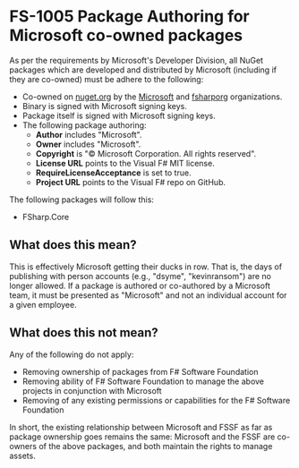 # FS-1005 Package Authoring for Microsoft co-owned packages

As per the requirements by Microsoft's Developer Division, all NuGet packages which are developed and distributed by Microsoft (including if they are co-owned) must be adhere to the following:

* Co-owned on [nuget.org](https://www.nuget.org/) by the [Microsoft](https://www.nuget.org/profiles/microsoft) and [fsharporg](https://www.nuget.org/profiles/fsharporg) organizations.
* Binary is signed with Microsoft signing keys.
* Package itself is signed with Microsoft signing keys.
* The following package authoring:
    * **Author** includes "Microsoft".
    * **Owner** includes "Microsoft".
    * **Copyright** is "© Microsoft Corporation. All rights reserved".
    * **License URL** points to the Visual F# MIT license.
    * **RequireLicenseAcceptance** is set to true.
    * **Project URL** points to the Visual F# repo on GitHub.

The following packages will follow this:

* FSharp.Core

## What does this mean?

This is effectively Microsoft getting their ducks in row. That is, the days of publishing with person accounts (e.g., "dsyme", "kevinransom") are no longer allowed. If a package is authored or co-authored by a Microsoft team, it must be presented as "Microsoft" and not an individual account for a given employee.

## What does this not mean?

Any of the following do not apply:

* Removing ownership of packages from F# Software Foundation
* Removing ability of F# Software Foundation to manage the above projects in conjunction with Microsoft
* Removing of any existing permissions or capabilities for the F# Software Foundation

In short, the existing relationship between Microsoft and FSSF as far as package ownership goes remains the same: Microsoft and the FSSF are co-owners of the above packages, and both maintain the rights to manage assets.

